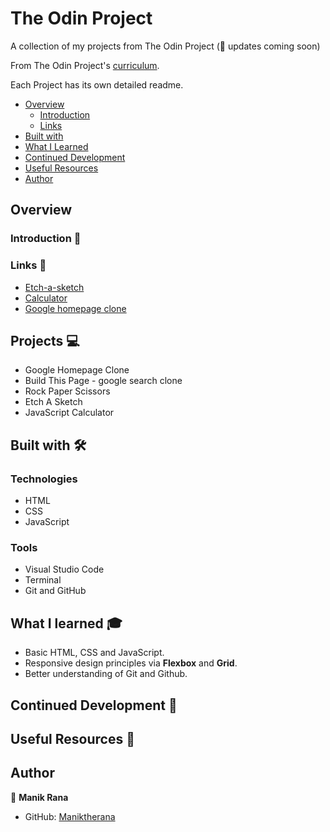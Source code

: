 # The Odin Project

A collection of my projects from The Odin Project (🚧 updates coming soon)

From The Odin Project's [curriculum](https://www.theodinproject.com/).

Each Project has its own detailed readme.

- [Overview](#overview)
  - [Introduction](#introduction)
  - [Links](#links)
- [Built with](#built-with)
- [What I Learned](#what-i-learned)
- [Continued Development](#continued-development)
- [Useful Resources](#useful-resources)
- [Author](#author)

## Overview 

### Introduction 👋

### Links 🔗

* [Etch-a-sketch](https://maniktherana.github.io/etch-a-sketch/)
* [Calculator](https://maniktherana.github.io/calculator/)
* [Google homepage clone](https://maniktherana.github.io/google-homepage/)

## Projects 💻

* Google Homepage Clone
* Build This Page - google search clone
* Rock Paper Scissors
* Etch A Sketch
* JavaScript Calculator

## Built with 🛠

### Technologies

* HTML
* CSS
* JavaScript

### Tools

* Visual Studio Code
* Terminal
* Git and GitHub

## What I learned 🎓

* Basic HTML, CSS and JavaScript.
* Responsive design principles via **Flexbox** and **Grid**.
* Better understanding of Git and Github.

## Continued Development 🚀

## Useful Resources 📖

## Author

👤 **Manik Rana**
* GitHub: [Maniktherana](https://github.com/Maniktherana)
